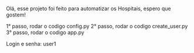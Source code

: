 Olá, esse projeto foi feito para automatizar os Hospitais, espero que gostem!

1° passo, rodar o codigo config.py
2° passo, rodar o codigo create_user.py
3° passo, rodar o codigo app.py

Login e senha: user1

